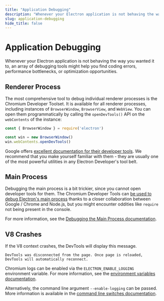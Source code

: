 ```yaml
---
title: "Application Debugging"
description: "Whenever your Electron application is not behaving the way you wanted it to, an array of debugging tools might help you find coding errors, performance bottlenecks, or optimization opportunities."
slug: application-debugging
hide_title: false
---
```


# Application Debugging

Whenever your Electron application is not behaving the way you wanted it to,
an array of debugging tools might help you find coding errors, performance
bottlenecks, or optimization opportunities.

## Renderer Process

The most comprehensive tool to debug individual renderer processes is the
Chromium Developer Toolset. It is available for all renderer processes,
including instances of `BrowserWindow`, `BrowserView`, and `WebView`. You
can open them programmatically by calling the `openDevTools()` API on the
`webContents` of the instance:

```js
const { BrowserWindow } = require('electron')

const win = new BrowserWindow()
win.webContents.openDevTools()
```

Google offers [excellent documentation for their developer tools][devtools].
We recommend that you make yourself familiar with them - they are usually one
of the most powerful utilities in any Electron Developer's tool belt.

## Main Process

Debugging the main process is a bit trickier, since you cannot open
developer tools for them. The Chromium Developer Tools can
[be used to debug Electron's main process][node-inspect] thanks to a closer collaboration
between Google / Chrome and Node.js, but you might encounter oddities like
`require` not being present in the console.

For more information, see the [Debugging the Main Process documentation][main-debug].

[node-inspect]: https://nodejs.org/en/docs/inspector/
[devtools]: https://developer.chrome.com/devtools
[main-debug]: latest/tutorial/debugging-main-process.md

## V8 Crashes

If the V8 context crashes, the DevTools will display this message.

`DevTools was disconnected from the page. Once page is reloaded, DevTools will automatically reconnect.`

Chromium logs can be enabled via the `ELECTRON_ENABLE_LOGGING` environment variable. For more information, see the [environment variables documentation](latest/api/environment-variables.md#electron_enable_logging).

Alternatively, the command line argument `--enable-logging` can be passed. More information is available in the [command line switches documentation](latest/api/command-line-switches.md#--enable-loggingfile).

